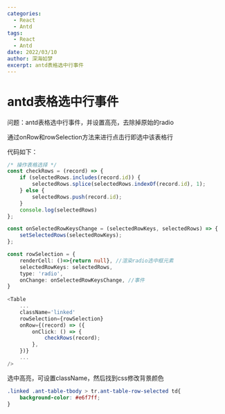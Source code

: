 ```yaml
---
categories:
  - React
  - Antd
tags:
  - React
  - Antd
date: 2022/03/10
author: 深海如梦
excerpt: antd表格选中行事件
---
```


# antd表格选中行事件

问题：antd表格选中行事件，并设置高亮，去除掉原始的radio

通过onRow和rowSelection方法来进行点击行即选中该表格行

代码如下：

```typescript
/* 操作表格选择 */
const checkRows = (record) => {
    if (selectedRows.includes(record.id)) {
        selectedRows.splice(selectedRows.indexOf(record.id), 1);
    } else {
        selectedRows.push(record.id);
    }
    console.log(selectedRows)
};

const onSelectedRowKeysChange = (selectedRowKeys, selectedRows) => {
    setSelectedRows(selectedRowKeys);
};

const rowSelection = {
    renderCell: ()=>{return null}, //渲染radio选中框元素
    selectedRowKeys: selectedRows,
    type: 'radio',
    onChange: onSelectedRowKeysChange, //事件
}
        
<Table
    ...
    className='linked'
    rowSelection={rowSelection}
    onRow={(record) => ({
        onClick: () => { 
            checkRows(record);
        },
    })}
    ...
/>
```

选中高亮，可设置className，然后找到css修改背景颜色

```css
.linked .ant-table-tbody > tr.ant-table-row-selected td{
    background-color: #e6f7ff; 
}
```

